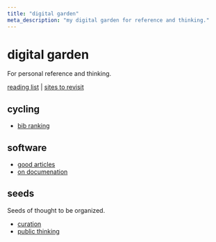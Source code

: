 ```yaml
---
title: "digital garden"
meta_description: "my digital garden for reference and thinking."
---
```


# digital garden

For personal reference and thinking.

[reading list](/content/garden/reading-list.md) |
[sites to revisit](/content/garden/seeds/sites-to-revisit.md)

## cycling

- [bib ranking](/content/garden/cycling/bib-ranking.md)


## software

- [good articles](/content/garden/software/articles.md)
- [on documenation](/content/garden/software/on-documentation.md)

## seeds

Seeds of thought to be organized. 

- [curation](/content/garden/seeds/curation.md)
- [public thinking](/content/garden/seeds/public-thinking.md)
